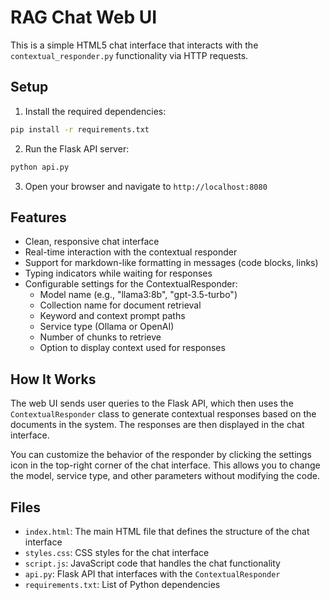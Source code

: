 # RAG Chat Web UI

This is a simple HTML5 chat interface that interacts with the `contextual_responder.py` functionality via HTTP requests.

## Setup

1. Install the required dependencies:

```bash
pip install -r requirements.txt
```

2. Run the Flask API server:

```bash
python api.py
```

3. Open your browser and navigate to `http://localhost:8080`

## Features

- Clean, responsive chat interface
- Real-time interaction with the contextual responder
- Support for markdown-like formatting in messages (code blocks, links)
- Typing indicators while waiting for responses
- Configurable settings for the ContextualResponder:
  - Model name (e.g., "llama3:8b", "gpt-3.5-turbo")
  - Collection name for document retrieval
  - Keyword and context prompt paths
  - Service type (Ollama or OpenAI)
  - Number of chunks to retrieve
  - Option to display context used for responses

## How It Works

The web UI sends user queries to the Flask API, which then uses the `ContextualResponder` class to generate contextual responses based on the documents in the system. The responses are then displayed in the chat interface.

You can customize the behavior of the responder by clicking the settings icon in the top-right corner of the chat interface. This allows you to change the model, service type, and other parameters without modifying the code.

## Files

- `index.html`: The main HTML file that defines the structure of the chat interface
- `styles.css`: CSS styles for the chat interface
- `script.js`: JavaScript code that handles the chat functionality
- `api.py`: Flask API that interfaces with the `ContextualResponder`
- `requirements.txt`: List of Python dependencies
